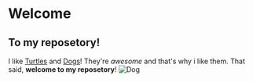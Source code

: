 # Welcome
## To my reposetory!
I like [Turtles](https://en.wikipedia.org/wiki/Turtle?adlt=strict&toWww=1&redig=0E8B514C38214164A45821DC4CC3EA01) and [Dogs](https://en.wikipedia.org/wiki/Dog?adlt=strict&toWww=1&redig=F29C44D11F43468A80F59EA13B9838F0)! They're *awesome* and that's why i like them.
That said, **welcome to my reposetory**!
![Dog](https://user-images.githubusercontent.com/111045604/184090271-29e89af8-473a-476f-acd3-fc873c9cc816.png)
